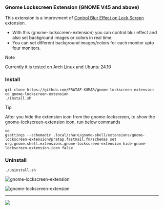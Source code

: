 ### Gnome Lockscreen Extension (GNOME V45 and above)

This extension is a improvment of [Control Blur Effect on Lock Screen](https://github.com/PRATAP-KUMAR/control-blur-effect-on-lockscreen) extension.
- With this (gnome-lockscreen-extension) you can control blur effect and also set background images or colors in real time.
- You can set different background images/colors for each monitor upto four monitors.

> [!NOTE]
> Currently it is tested on Arch Linux and Ubuntu 24.10

### Install
```
git clone https://github.com/PRATAP-KUMAR/gnome-lockscreen-extension
cd gnome-lockscreen-extension
./install.sh
```

> [!TIP]
> After you hide the extension icon from the gnome-lockscreen, to show the gnome-lockscreen-extension icon, run below commands
>
> ```
> cd
> gsettings --schemadir .local/share/gnome-shell/extensions/gnome-lockscreen-extension@pratap.fastmail.fm/schemas set org.gnome.shell.extensions.gnome-lockscreen-extension hide-gnome-lockscreen-extension-icon false
> ```

### Uninstall
```
./uninstall.sh
```

![gnome-lockscreen-extension](https://github.com/user-attachments/assets/71c1d659-bcb0-4367-b8a8-95e54f5f6740)

![gnome-lockscreen-extension](https://github.com/user-attachments/assets/3bcc1bb7-bd6f-41b3-b26e-58dc37f40ecc)


<hr/>

<a href="https://www.buymeacoffee.com/pratappanabaka"><img src="https://img.buymeacoffee.com/button-api/?text=Buy me a coffee&emoji=☕&slug=pratappanabaka&button_colour=FFDD00&font_colour=000000&font_family=Lato&outline_colour=000000&coffee_colour=ffffff" /></a>
